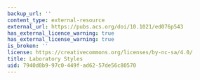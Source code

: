 ```yaml
---
backup_url: ''
content_type: external-resource
external_url: https://pubs.acs.org/doi/10.1021/ed076p543
has_external_licence_warning: true
has_external_license_warning: true
is_broken: ''
license: https://creativecommons.org/licenses/by-nc-sa/4.0/
title: Laboratory Styles
uid: 7940d0b9-97c0-449f-ad62-57de56c80570
---
```

